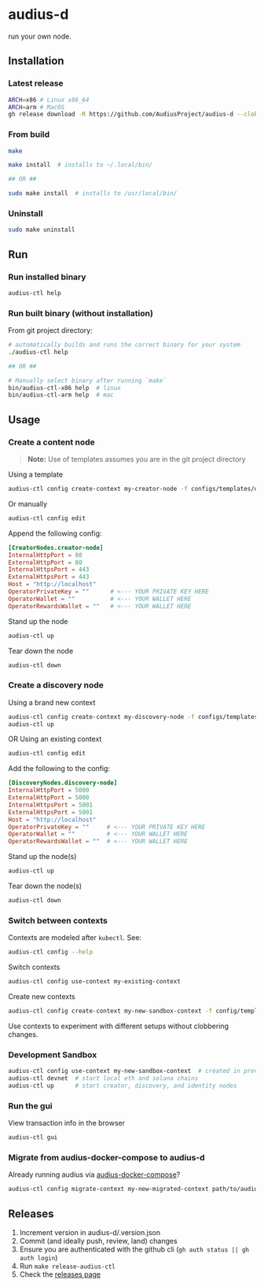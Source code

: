 # audius-d

run your own node.

## Installation
### Latest release

```bash
ARCH=x86 # Linux x86_64
ARCH=arm # MacOS
gh release download -R https://github.com/AudiusProject/audius-d --clobber --output ~/.local/bin/audius-ctl --pattern audius-ctl-$ARCH
```

### From build

```bash
make

make install  # installs to ~/.local/bin/

## OR ##

sudo make install  # installs to /usr/local/bin/
```

### Uninstall

```bash
sudo make uninstall
```

## Run

### Run installed binary

```bash
audius-ctl help
```

### Run built binary (without installation)

From git project directory:

```bash
# automatically builds and runs the correct binary for your system
./audius-ctl help

## OR ##

# Manually select binary after running `make`
bin/audius-ctl-x86 help  # linux
bin/audius-ctl-arm help  # mac
```

## Usage

### Create a content node 

> **Note:**
> Use of templates assumes you are in the git project directory

Using a template

```bash
audius-ctl config create-context my-creator-node -f configs/templates/operator.creator.toml
```

Or manually

```bash
audius-ctl config edit
```

Append the following config:

```toml
[CreatorNodes.creator-node]
InternalHttpPort = 80
ExternalHttpPort = 80
InternalHttpsPort = 443
ExternalHttpsPort = 443
Host = "http://localhost"
OperatorPrivateKey = ""      # <--- YOUR PRIVATE KEY HERE
OperatorWallet = ""          # <--- YOUR WALLET HERE
OperatorRewardsWallet = ""   # <--- YOUR WALLET HERE
```

Stand up the node

```bash
audius-ctl up
```

Tear down the node

```bash
audius-ctl down 
```

### Create a discovery node 

Using a brand new context

```bash
audius-ctl config create-context my-discovery-node -f configs/templates/operator.discovery.toml
audius-ctl up
```

OR Using an existing context

```bash
audius-ctl config edit
```

Add the following to the config:

```toml
[DiscoveryNodes.discovery-node]
InternalHttpPort = 5000
ExternalHttpPort = 5000
InternalHttpsPort = 5001
ExternalHttpsPort = 5001
Host = "http://localhost"
OperatorPrivateKey = ""     # <--- YOUR PRIVATE KEY HERE 
OperatorWallet = ""         # <--- YOUR WALLET HERE
OperatorRewardsWallet = ""  # <--- YOUR WALLET HERE
```

Stand up the node(s)

```bash
audius-ctl up
```

Tear down the node(s)

```bash
audius-ctl down 
```

### Switch between contexts

Contexts are modeled after `kubectl`. See:

```bash
audius-ctl config --help
```

Switch contexts

```bash
audius-ctl config use-context my-existing-context
```

Create new contexts

```bash
audius-ctl config create-context my-new-sandbox-context -f config/templates/devnet.toml
```

Use contexts to experiment with different setups without clobbering changes.

### Development Sandbox

```bash
audius-ctl config use-context my-new-sandbox-context  # created in previous step
audius-ctl devnet  # start local eth and solana chains
audius-ctl up      # start creator, discovery, and identity nodes
```

### Run the gui

View transaction info in the browser

```bash
audius-ctl gui
```

### Migrate from audius-docker-compose to audius-d

Already running audius via [audius-docker-compose](https://github.com/AudiusProject/audius-docker-compose)?

```bash
audius-ctl config migrate-context my-new-migrated-context path/to/audius-docker-compose
```

## Releases

1. Increment version in audius-d/.version.json
1. Commit (and ideally push, review, land) changes
1. Ensure you are authenticated with the github cli (`gh auth status || gh auth login`)
1. Run `make release-audius-ctl`
1. Check the [releases page](https://github.com/AudiusProject/audius-d/releases)
